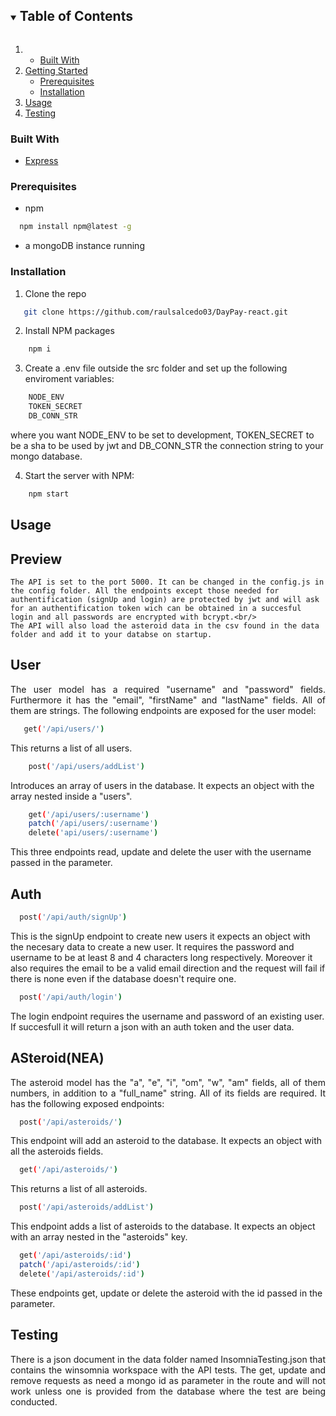 <details open="open">
  <summary><h2 style="display: inline-block">Table of Contents</h2></summary>
  <ol>
    <li>
      <ul>
        <li><a href="#built-with">Built With</a></li>
      </ul>
    </li>
    <li>
      <a href="#getting-started">Getting Started</a>
      <ul>
        <li><a href="#prerequisites">Prerequisites</a></li>
        <li><a href="#installation">Installation</a></li>
      </ul>
    </li>
    <li><a href="#usage">Usage</a></li>
    <li><a href="#testing">Testing</a></li>

  </ol>
</details>

### Built With

* [Express](https://expressjs.com/)

### Prerequisites

* npm

``` sh
  npm install npm@latest -g
```

* a mongoDB instance running

### Installation

1. Clone the repo

``` sh
   git clone https://github.com/raulsalcedo03/DayPay-react.git
```

2. Install NPM packages

``` sh
    npm i
```

3. Create a .env file outside the src folder and set up the following enviroment variables:

``` sh
    NODE_ENV
    TOKEN_SECRET
    DB_CONN_STR
```

where you want NODE_ENV to be set to development, TOKEN_SECRET to be a sha to be used by jwt and DB_CONN_STR the connection string to your mongo database.

4. Start the server with NPM:

``` sh
    npm start
```

## Usage 

<h2> Preview </h2>
<p align="justify">

    The API is set to the port 5000. It can be changed in the config.js in the config folder. All the endpoints except those needed for authentification (signUp and login) are protected by jwt and will ask for an authentification token wich can be obtained in a succesful login and all passwords are encrypted with bcrypt.<br/>
    The API will also load the asteroid data in the csv found in the data folder and add it to your databse on startup.

</p>

<h2>User</h2>
<p align="justify">
  The user model has a required "username" and "password" fields. Furthermore it has the "email", "firstName" and "lastName" fields. All of them are strings.
  The following endpoints are exposed for the user model:
  
  

``` sh
   get('/api/users/')
  ```

  This returns a list of all users.

  

``` sh
    post('/api/users/addList')
  ```

  Introduces an array of users in the database. It expects an object with the array nested inside a "users".

``` sh
    get('/api/users/:username')
    patch('/api/users/:username')
    delete('api/users/:username')
```

This three endpoints read, update and delete the user with the username passed in the parameter.
</p>

<h2>Auth</h2>
<p align="justify">

``` sh
  post('/api/auth/signUp')
```
This is the signUp endpoint to create new users it expects an object with the necesary data to create a new user. It requires the password and username to be at least 8 and 4 characters long respectively. Moreover it also requires the email to be a valid email direction and the request will fail if there is none even if the database doesn't require one.

``` sh
  post('/api/auth/login')
```
The login endpoint requires the username and password of an existing user. If succesfull it will return a json with an auth token and the user data.
</p>

<h2> ASteroid(NEA) </h2>

<p align='justify'>
  The asteroid model has the "a", "e", "i", "om", "w", "am" fields, all of them numbers, in addition to a "full_name" string. All of its fields are required. It has the following exposed endpoints:

  ``` sh
    post('/api/asteroids/')
  ```
  This endpoint will add an asteroid to the database. It expects an object with all the asteroids fields.

  ```sh
    get('/api/asteroids/')
  ```
  This returns a list of all asteroids.

  ``` sh
    post('/api/asteroids/addList')
  ```
  This endpoint adds a list of asteroids to the database. It expects an object with an array nested in the "asteroids" key.

  ``` sh
    get('/api/asteroids/:id')
    patch('/api/asteroids/:id')
    delete('/api/asteroids/:id')
  ```

  These endpoints get, update or delete the asteroid with the id passed in the parameter.
</p>


## Testing
<p align="justify">
There is a json document in the data folder named InsomniaTesting.json that contains the winsomnia workspace with the API tests. The get, update and remove requests as need a mongo id as parameter in the route and will not work unless one is provided from the database where the test are being conducted.
</p>